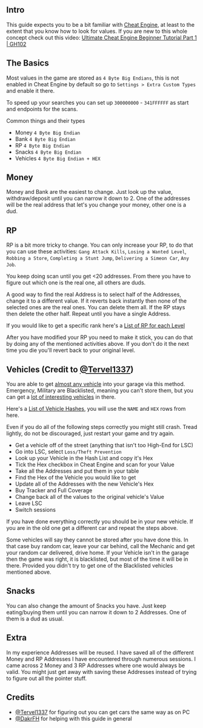 ## Intro

This guide expects you to be a bit familiar with [Cheat Engine](https://github.com/cheat-engine/cheat-engine), at least to the extent that you know how to look for values. If you are new to this whole concept check out this video: [Ultimate Cheat Engine Beginner Tutorial Part 1 | GH102](https://www.youtube.com/watch?v=_THZIUELKrw)

## The Basics

Most values in the game are stored as `4 Byte Big Endians`, this is not enabled in Cheat Engine by default so go to  `Settings > Extra Custom Types` and enable it there.

To speed up your searches you can set up `300000000` - `341FFFFFF` as start and endpoints for the scans.

Common things and their types

- Money `4 Byte Big Endian`
- Bank `4 Byte Big Endian`
- RP `4 Byte Big Endian`
- Snacks `4 Byte Big Endian`
- Vehicles `4 Byte Big Endian + HEX`

## Money

Money and Bank are the easiest to change. Just look up the value, withdraw/deposit until you can narrow it down to 2. One of the addresses will be the real address that let's you change your money, other one is a dud.

## RP

RP is a bit more tricky to change. You can only increase your RP, to do that you can use these activities: `Gang Attack Kills`, `Losing a Wanted Level`, `Robbing a Store`, `Completing a Stunt Jump`, `Delivering a Simeon Car`, `Any Job`.

You keep doing scan until you get <20 addresses. From there you have to figure out which one is the real one, all others are duds.

A good way to find the real Address is to select half of the Addresses, change it to a different value. If it reverts back instantly then none of the selected ones are the real ones. You can delete them all. If the RP stays then delete the other half. Repeat until you have a single Address.

If you would like to get a specific rank here's a [List of RP for each Level](rp.txt)

After you have modified your RP you need to make it stick, you can do that by doing any of the mentioned activities above. If you don't do it the next time you die you'll revert back to your original level.

## Vehicles (Credit to [@Tervel1337](https://twitter.com/Tervel1337))

You are able to get [almost any vehicle](https://twitter.com/Tervel1337/status/1652247298833805312) into your garage via this method. Emergency, Military are Blacklisted, meaning you can't store them, but you can get a [lot of interesting vehicles](https://twitter.com/RealLaszloR1/status/1652656901920784385) in there.

Here's a [List of Vehicle Hashes](https://gist.github.com/QuynhVir/f2f28fcc921d4f207280534f9326d7cf), you will use the `NAME` and `HEX` rows from here.

Even if you do all of the following steps correctly you might still crash. Tread lightly, do not be discouraged, just restart your game and try again. 

- Get a vehicle off of the street (anything that isn't too High-End for LSC)
- Go into LSC, select `Loss/Theft Prevention`
- Look up your Vehicle in the Hash List and copy it's Hex
- Tick the Hex checkbox in Cheat Engine and scan for your Value
- Take all the Addresses and put them in your table
- Find the Hex of the Vehicle you would like to get
- Update all of the Addresses with the new Vehicle's Hex
- Buy Tracker and Full Coverage
- Change back all of the values to the original vehicle's Value
- Leave LSC
- Switch sessions

If you have done everything correctly you should be in your new vehicle. If you are in the old one get a different car and repeat the steps above.

Some vehicles will say they cannot be stored after you have done this. In that case buy random car, leave your car behind, call the Mechanic and get your random car delivered, drive home. If your Vehicle isn't in the garage then the game was right, it is blacklisted, but most of the time it will be in there. Provided you didn't try to get one of the Blacklisted vehicles mentioned above.

## Snacks

You can also change the amount of Snacks you have. Just keep eating/buying them until you can narrow it down to 2 Addresses. One of them is a dud as usual.

## Extra

In my experience Addresses will be reused. I have saved all of the different Money and RP Addresses I have encountered through numerous sessions. I came across 2 Money and 3 RP Addresses where one would always be valid. You might just get away with saving these Addresses instead of trying to figure out all the pointer stuff.

## Credits
- [@Tervel1337](https://twitter.com/Tervel1337) for figuring out you can get cars the same way as on PC
- [@DakrFH](https://www.youtube.com/@DakrFH) for helping with this guide in general